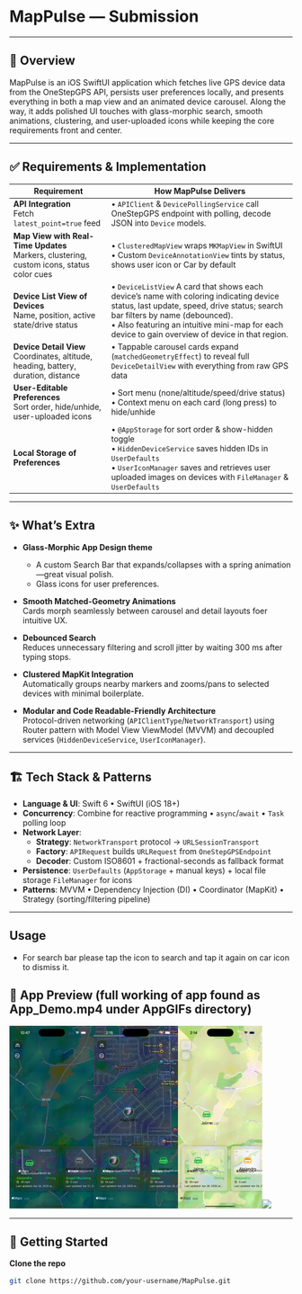 # MapPulse — Submission
---

## 📖 Overview
MapPulse is an iOS SwiftUI application which fetches live GPS device data from the OneStepGPS API, persists user preferences locally, and presents everything in both a map view and an animated device carousel. Along the way, it adds polished UI touches with glass-morphic search, smooth animations, clustering, and user-uploaded icons while keeping the core requirements front and center.

---

## ✅ Requirements & Implementation

| Requirement                                                                                       | How MapPulse Delivers                                                                                                                  |
|---------------------------------------------------------------------------------------------------|----------------------------------------------------------------------------------------------------------------------------------------|
| **API Integration**<br>Fetch `latest_point=true` feed                                              | • `APIClient` & `DevicePollingService` call OneStepGPS endpoint with polling, decode JSON into `Device` models.                 |
| **Map View with Real-Time Updates**<br>Markers, clustering, custom icons, status color cues        | • `ClusteredMapView` wraps `MKMapView` in SwiftUI<br>• Custom `DeviceAnnotationView` tints by status, shows user icon or Car by default  |
| **Device List View of Devices**<br>Name, position, active state/drive status                              | • `DeviceListView` A card that shows each device’s name with coloring indicating device status, last update, speed, drive status; search bar filters by name (debounced). <br>• Also featuring an intuitive mini-map for each device to gain overview of device in that region.               |
| **Device Detail View**<br>Coordinates, altitude, heading, battery, duration, distance                     | • Tappable carousel cards expand (`matchedGeometryEffect`) to reveal full `DeviceDetailView` with everything from raw GPS data        |
| **User-Editable Preferences**<br>Sort order, hide/unhide, user-uploaded icons                      | • Sort menu (none/altitude/speed/drive status)<br>• Context menu on each card (long press) to hide/unhide<br>|
| **Local Storage of Preferences**                                                                  | • `@AppStorage` for sort order & show-hidden toggle<br>• `HiddenDeviceService` saves hidden IDs in `UserDefaults`<br>• `UserIconManager` saves and retrieves user uploaded images on devices with `FileManager` & `UserDefaults`                    |



---

## ✨ What’s Extra

- **Glass-Morphic App Design theme**  
  - A custom Search Bar that expands/collapses with a spring animation—great visual polish.
  - Glass icons for user preferences.
  
- **Smooth Matched-Geometry Animations**  
  Cards morph seamlessly between carousel and detail layouts foer intuitive UX.

- **Debounced Search**  
  Reduces unnecessary filtering and scroll jitter by waiting 300 ms after typing stops.

- **Clustered MapKit Integration**  
  Automatically groups nearby markers and zooms/pans to selected devices with minimal boilerplate.

- **Modular and Code Readable-Friendly Architecture**  
  Protocol-driven networking (`APIClientType`/`NetworkTransport`) using Router pattern with Model View ViewModel (MVVM) and decoupled services (`HiddenDeviceService`, `UserIconManager`).

---

## 🏗️ Tech Stack & Patterns

- **Language & UI**: Swift 6 • SwiftUI (iOS 18+)
- **Concurrency**: Combine for reactive programming • `async`/`await` • `Task` polling loop  
- **Network Layer**:  
  - **Strategy**: `NetworkTransport` protocol → `URLSessionTransport`  
  - **Factory**: `APIRequest` builds `URLRequest` from `OneStepGPSEndpoint`  
  - **Decoder**: Custom ISO8601 + fractional-seconds as fallback format
- **Persistence**: `UserDefaults` (`AppStorage` + manual keys) + local file storage `FileManager` for icons  
- **Patterns**: MVVM • Dependency Injection (DI) • Coordinator (MapKit) • Strategy (sorting/filtering pipeline)

---

## Usage

- For search bar please tap the icon to search and tap it again on car icon to dismiss it.

## 🎥 App Preview (full working of app found as App_Demo.mp4 under AppGIFs directory)

<img src="AppGIFs/Drive_Status.gif" width="150"/><img src="AppGIFs/Real_time_update.gif" width="150"/><img src="AppGIFs/Search_Carousel.gif" width="150"/><img src="AppGIFs/Speed.gif" width="150"/>

---

## 🚀 Getting Started

**Clone the repo**  
   ```bash
   git clone https://github.com/your-username/MapPulse.git
   ```
